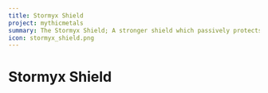 ```yaml
---
title: Stormyx Shield
project: mythicmetals
summary: The Stormyx Shield; A stronger shield which passively protects against magic. 
icon: stormyx_shield.png
---
```


# Stormyx Shield